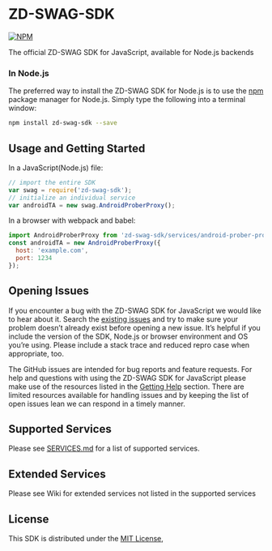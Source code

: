 # ZD-SWAG-SDK

[![NPM](https://nodei.co/npm/zd-swag-sdk.png?downloads=true&downloadRank=true&stars=true)](https://nodei.co/npm/zd-swag-sdk/)

The official ZD-SWAG SDK for JavaScript, available for Node.js backends

### In Node.js

The preferred way to install the ZD-SWAG SDK for Node.js is to use the
[npm](http://npmjs.org) package manager for Node.js. Simply type the following
into a terminal window:

```sh
npm install zd-swag-sdk --save
```

## Usage and Getting Started

In a JavaScript(Node.js) file:

```javascript
// import the entire SDK
var swag = require('zd-swag-sdk');
// initialize an individual service
var androidTA = new swag.AndroidProberProxy();
```

In a browser with webpack and babel:

```javascript
import AndroidProberProxy from 'zd-swag-sdk/services/android-prober-proxy'
const androidTA = new AndroidProberProxy({
  host: 'example.com',
  port: 1234
});
```

## Opening Issues
If you encounter a bug with the ZD-SWAG SDK for JavaScript we would like to hear
about it. Search the [existing issues](https://github.com/ZDAutomotive/ZD-SWAG-SDK/issues)
and try to make sure your problem doesn’t already exist before opening a new
issue. It’s helpful if you include the version of the SDK, Node.js or browser
environment and OS you’re using. Please include a stack trace and reduced repro
case when appropriate, too.

The GitHub issues are intended for bug reports and feature requests. For help
and questions with using the ZD-SWAG SDK for JavaScript please make use of the
resources listed in the [Getting Help](https://github.com/ZDAutomotive/ZD-SWAG-SDK#getting-help)
section. There are limited resources available for handling issues and by
keeping the list of open issues lean we can respond in a timely manner.

## Supported Services

Please see [SERVICES.md](./SERVICES.md) for a list of supported services.

## Extended Services

Please see Wiki for extended services not listed in the supported services

## License

This SDK is distributed under the
[MIT License](https://spdx.org/licenses/MIT.html),

